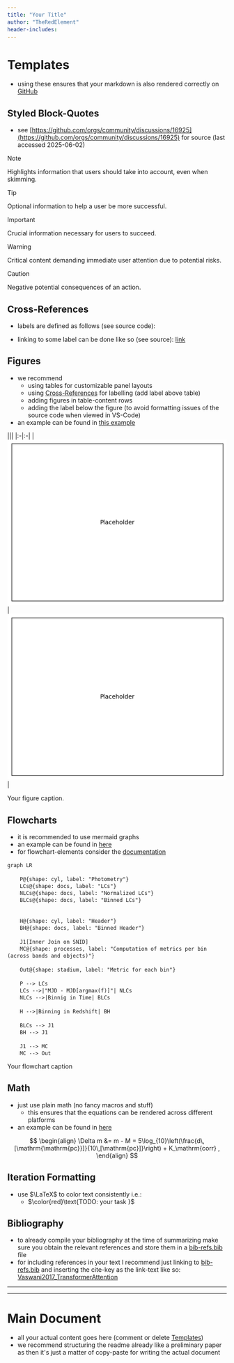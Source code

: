 ```yaml
---
title: "Your Title"
author: "TheRedElement"
header-includes:
---
```


# Templates
<a name=sec-templates></a>

* using these ensures that your markdown is also rendered correctly on [GitHub](https://github.com/)

## Styled Block-Quotes
* see [https://github.com/orgs/community/discussions/16925](https://github.com/orgs/community/discussions/16925) for source (last accessed 2025-06-02)

> [!NOTE]  
> Highlights information that users should take into account, even when skimming.

> [!TIP]
> Optional information to help a user be more successful.

> [!IMPORTANT]  
> Crucial information necessary for users to succeed.

> [!WARNING]  
> Critical content demanding immediate user attention due to potential risks.

> [!CAUTION]
> Negative potential consequences of an action.

## Cross-References
<a name="sec-crossreferences"></a>

* labels are defined as follows (see source code):
<a name="lab-label"></a>

* linking to some label can be done like so (see source):
[link](#lab-label)

## Figures
<a name="sec-figures"></a>

* we recommend
    * using tables for customizable panel layouts
    * using [Cross-References](#lab-crossreferences) for labelling (add label above table)
    * adding figures in table-content rows 
    * adding the label below the figure (to avoid formatting issues of the source code when viewed in VS-Code)
* an example can be found in [this example](#fig-label)

<a name="fig-label"></a>
|||
|:-|:-|
|![](./report/gfx/placeholder.png)|![](./report/gfx/placeholder.png)|
<!--  -->
Your figure caption.

## Flowcharts

* it is recommended to use mermaid graphs
* an example can be found in [here](#fig-mermaidexample)
* for flowchart-elements consider the [documentation](https://mermaid.js.org/syntax/flowchart.html)


<a name=fig-mermaidexample></a>
```mermaid
graph LR

    P@{shape: cyl, label: "Photometry"}
    LCs@{shape: docs, label: "LCs"}
    NLCs@{shape: docs, label: "Normalized LCs"}
    BLCs@{shape: docs, label: "Binned LCs"}
    

    H@{shape: cyl, label: "Header"}
    BH@{shape: docs, label: "Binned Header"}

    J1[Inner Join on SNID]
    MC@{shape: processes, label: "Computation of metrics per bin (across bands and objects)"}

    Out@{shape: stadium, label: "Metric for each bin"}

    P --> LCs
    LCs -->|"MJD - MJD[argmax(f)]"| NLCs
    NLCs -->|Binnig in Time| BLCs
    
    H -->|Binning in Redshift| BH

    BLCs --> J1
    BH --> J1

    J1 --> MC
    MC --> Out
```
<!--  -->
Your flowchart caption

## Math
* just use plain math (no fancy macros and stuff)
    * this ensures that the equations can be rendered across different platforms
* an example can be found in [here](#eq-distmod)


$$
\begin{align}
    \Delta m 
        &= m - M
        = 5\log_{10}\left(\frac{d\,[\mathrm{\mathrm{pc}}]}{10\,[\mathrm{pc}]}\right) + K_\mathrm{corr}
    ,
\end{align}
$$
<a name=eq-distmod></a>

## Iteration Formatting
* use $\LaTeX$ to color text consistently i.e.:
    * $\color{red}\text{TODO: your task }$

## Bibliography
* to already compile your bibliography at the time of summarizing make sure you obtain the relevant references and store them in a [bib-refs.bib](./report/bib-refs/bib-refs.bib) file
* for including references in your text I recommend just linking to [bib-refs.bib](./report/bib-refs/bib-refs.bib) and inserting the cite-key as the link-text like so: [Vaswani2017_TransformerAttention](./report/bib-refs/bib-refs.bib)

---
---

# Main Document

* all your actual content goes here (comment or delete [Templates](#sec-templates))
* we recommend structuring the readme already like a preliminary paper as then it's just a matter of copy-paste for writing the actual document

